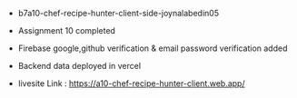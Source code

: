 * b7a10-chef-recipe-hunter-client-side-joynalabedin05
* Assignment 10 completed
* Firebase google,github verification & email password verification added
* Backend data deployed in vercel

* livesite Link : https://a10-chef-recipe-hunter-client.web.app/
